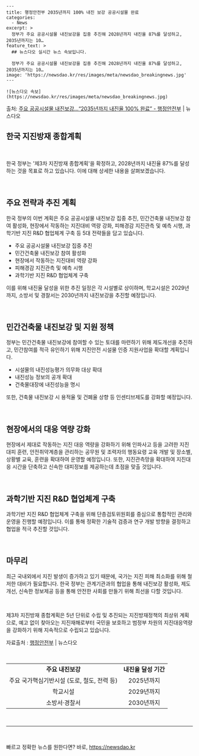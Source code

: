     ---
    title: 행정안전부 2035년까지 100% 내진 보강 공공시설물 완료
    categories:
      - News
    excerpt: >
      정부가 주요 공공시설물 내진보강을 집중 추진해 2028년까지 내진율 87%를 달성하고, 2035년까지는 10…
    feature_text: >
      ## 뉴스다오 실시간 뉴스 속보입니다.
    
      정부가 주요 공공시설물 내진보강을 집중 추진해 2028년까지 내진율 87%를 달성하고, 2035년까지는 10…
    image: 'https://newsdao.kr/res/images/meta/newsdao_breakingnews.jpg'
    ---
    
    ![뉴스다오 속보](https://newsdao.kr/res/images/meta/newsdao_breakingnews.jpg)

<p>출처: <a href="https://newsdao.kr/2924" rel="dofollow">주요 공공시설물 내진보강…“2035년까지 내진율 100% 완료” - 행정안전부</a> | 뉴스다오</p>

<h2>한국 지진방재 종합계획</h2>
<p data-ke-size="size16">&nbsp;</p>
한국 정부는 '제3차 지진방재 종합계획'을 확정하고, 2028년까지 내진율 87%를 달성하는 것을 목표로 하고 있습니다. 이에 대해 상세한 내용을 살펴보겠습니다.
<p data-ke-size="size16">&nbsp;</p>
<h2>주요 전략과 추진 계획</h2>
<p>한국 정부의 이번 계획은 주요 공공시설물 내진보강 집중 추진, 민간건축물 내진보강 참여 활성화, 현장에서 작동하는 지진대비 역량 강화, 피해경감 지진관측 및 예측 시행, 과학기반 지진 R&D 협업체계 구축 등 5대 전략들을 담고 있습니다.</p>
<ul>
<li>주요 공공시설물 내진보강 집중 추진</li>
<li>민간건축물 내진보강 참여 활성화</li>
<li>현장에서 작동하는 지진대비 역량 강화</li>
<li>피해경감 지진관측 및 예측 시행</li>
<li>과학기반 지진 R&D 협업체계 구축</li>
</ul>
<p>이를 위해 내진율 달성을 위한 추진 일정은 각 시설별로 상이하며, 학교시설은 2029년까지, 소방서 및 경찰서는 2030년까지 내진보강을 추진할 예정입니다.</p>
<p data-ke-size="size16">&nbsp;</p>
<h2>민간건축물 내진보강 및 지원 정책</h2>
<p>정부는 민간건축물 내진보강에 참여할 수 있는 토대를 마련하기 위해 제도개선을 추진하고, 민간참여를 적극 유인하기 위해 지진안전 시설물 인증 지원사업을 확대할 계획입니다.</p>
<ul>
<li>시설물의 내진성능평가 의무화 대상 확대</li>
<li>내진성능 정보의 공개 확대</li>
<li>건축물대장에 내진성능을 명시</li>
</ul>
<p>또한, 건축물 내진보강 시 용적율 및 건폐율 상향 등 인센티브제도를 강화할 예정입니다.</p>
<p data-ke-size="size16">&nbsp;</p>
<h2>현장에서의 대응 역량 강화</h2>
<p>현장에서 제대로 작동하는 지진 대응 역량을 강화하기 위해 인파사고 등을 고려한 지진대피 훈련, 안전취약계층을 관리하는 공무원 및 조력자의 행동요령 교육 개발 및 장소별, 상황별 교육, 훈련을 확대하여 운영할 예정입니다. 또한, 지진관측망을 확대하여 지진대응 시간을 단축하고 신속한 대피정보를 제공하는데 초점을 맞출 것입니다.</p>
<p data-ke-size="size16">&nbsp;</p>
<h2>과학기반 지진 R&D 협업체계 구축</h2>
<p>과학기반 지진 R&D 협업체계 구축을 위해 단층검토위원회를 중심으로 통합적인 관리와 운영을 진행할 예정입니다. 이를 통해 정확한 기술적 검증과 연구 개발 방향을 결정하고 협업을 적극 추진할 것입니다.</p>
<p data-ke-size="size16">&nbsp;</p>
<h2>마무리</h2>
<p>최근 국내외에서 지진 발생이 증가하고 있기 때문에, 국가는 지진 피해 최소화를 위해 철저한 대비가 필요합니다. 한국 정부는 관계기관과의 협업을 통해 내진보강 활성화, 제도개선, 신속한 정보제공 등을 통해 안전한 사회를 만들기 위해 최선을 다할 것입니다.</p>
<p data-ke-size="size16">&nbsp;</p>
제3차 지진방재 종합계획은 5년 단위로 수립 및 추진되는 지진방재정책의 최상위 계획으로, 예고 없이 찾아오는 지진재해로부터 국민을 보호하고 범정부 차원의 지진대응역량을 강화하기 위해 지속적으로 수립되고 있습니다.</p>
<p>자료출처 : <a href="https://newsdao.kr/2924">행정안전부</a> | 뉴스다오</p>
<p data-ke-size="size16">&nbsp;</p>
<table>
<tbody>
<tr>
<td style="text-align: center; height: 17px;"><b>주요 내진보강</b></td>
<td style="text-align: center; height: 17px;"><b>내진율 달성 기간</b></td>
</tr>
<tr>
<td style="text-align: center; height: 17px;">주요 국가핵심기반시설 (도로, 철도, 전력 등)</td>
<td style="text-align: center; height: 17px;">2025년까지</td>
</tr>
<tr>
<td style="text-align: center; height: 17px;">학교시설</td>
<td style="text-align: center; height: 17px;">2029년까지</td>
</tr>
<tr>
<td style="text-align: center; height: 17px;">소방서·경찰서</td>
<td style="text-align: center; height: 17px;">2030년까지</td>
</tr>
</tbody>
</table>
<p data-ke-size="size16">&nbsp;</p>
<hr>
<p data-ke-size="size16">&nbsp;</p> 

빠르고 정확한 뉴스를 원한다면? 바로, <a href="https://newsdao.kr" rel="dofollow">https://newsdao.kr</a>


    
